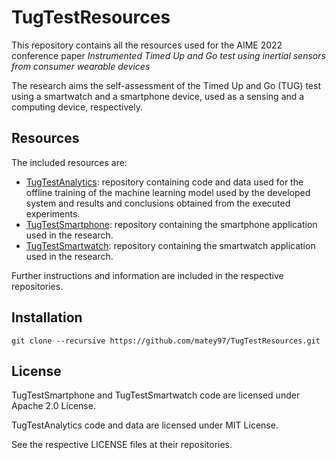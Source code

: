 # TugTestResources

This repository contains all the resources used for the AIME 2022 conference paper 
*Instrumented Timed Up and Go test using inertial sensors from consumer wearable devices*

The research aims the self-assessment of the Timed Up and Go (TUG) test using a 
smartwatch and a smartphone device, used as a sensing and  a computing device, respectively.

## Resources

The included resources are:

- [TugTestAnalytics](https://github.com/matey97/TugTestAnalytics.git): repository containing code and data used for the offline training of the
machine learning model used by the developed system and results and conclusions obtained from
the executed experiments.
- [TugTestSmartphone](https://github.com/matey97/TugTestSmartphone.git): repository containing the smartphone application used in the research.
- [TugTestSmartwatch](https://github.com/matey97/TugTestSmartwatch.git): repository containing the smartwatch application used in the research.

Further instructions and information are included in the respective repositories.

## Installation

```
git clone --recursive https://github.com/matey97/TugTestResources.git
``` 

## License

TugTestSmartphone and TugTestSmartwatch code are licensed under Apache 2.0 License.

TugTestAnalytics code and data are licensed under MIT License.

See the respective LICENSE files at their repositories.
